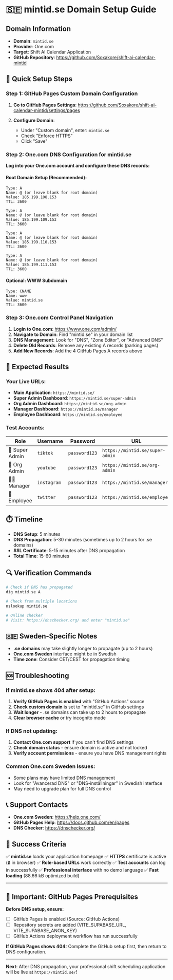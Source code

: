 # 🇸🇪 mintid.se Domain Setup Guide

## Domain Information
- **Domain**: `mintid.se`
- **Provider**: One.com
- **Target**: Shift AI Calendar Application
- **GitHub Repository**: https://github.com/Soxakore/shift-ai-calendar-mintid

## 🚀 Quick Setup Steps

### Step 1: GitHub Pages Custom Domain Configuration

1. **Go to GitHub Pages Settings**:
   https://github.com/Soxakore/shift-ai-calendar-mintid/settings/pages

2. **Configure Domain**:
   - Under "Custom domain", enter: `mintid.se`
   - Check "Enforce HTTPS"
   - Click "Save"

### Step 2: One.com DNS Configuration for mintid.se

**Log into your One.com account and configure these DNS records:**

#### Root Domain Setup (Recommended):
```
Type: A
Name: @ (or leave blank for root domain)
Value: 185.199.108.153
TTL: 3600

Type: A  
Name: @ (or leave blank for root domain)
Value: 185.199.109.153
TTL: 3600

Type: A
Name: @ (or leave blank for root domain)
Value: 185.199.110.153
TTL: 3600

Type: A
Name: @ (or leave blank for root domain)
Value: 185.199.111.153
TTL: 3600
```

#### Optional: WWW Subdomain
```
Type: CNAME
Name: www
Value: mintid.se
TTL: 3600
```

### Step 3: One.com Control Panel Navigation

1. **Login to One.com**: https://www.one.com/admin/
2. **Navigate to Domain**: Find "mintid.se" in your domain list
3. **DNS Management**: Look for "DNS", "Zone Editor", or "Advanced DNS"
4. **Delete Old Records**: Remove any existing A records (parking pages)
5. **Add New Records**: Add the 4 GitHub Pages A records above

## 🎯 Expected Results

### Your Live URLs:
- **Main Application**: `https://mintid.se/`
- **Super Admin Dashboard**: `https://mintid.se/super-admin`
- **Org Admin Dashboard**: `https://mintid.se/org-admin`
- **Manager Dashboard**: `https://mintid.se/manager`
- **Employee Dashboard**: `https://mintid.se/employee`

### Test Accounts:
| Role | Username | Password | URL |
|------|----------|----------|-----|
| 👑 Super Admin | `tiktok` | `password123` | `https://mintid.se/super-admin` |
| 🏢 Org Admin | `youtube` | `password123` | `https://mintid.se/org-admin` |
| 👨‍💼 Manager | `instagram` | `password123` | `https://mintid.se/manager` |
| 👤 Employee | `twitter` | `password123` | `https://mintid.se/employee` |

## ⏱️ Timeline

- **DNS Setup**: 5 minutes
- **DNS Propagation**: 5-30 minutes (sometimes up to 2 hours for .se domains)
- **SSL Certificate**: 5-15 minutes after DNS propagation
- **Total Time**: 15-60 minutes

## 🔍 Verification Commands

```bash
# Check if DNS has propagated
dig mintid.se A

# Check from multiple locations
nslookup mintid.se

# Online checker
# Visit: https://dnschecker.org/ and enter "mintid.se"
```

## 🇸🇪 Sweden-Specific Notes

- **.se domains** may take slightly longer to propagate (up to 2 hours)
- **One.com Sweden** interface might be in Swedish
- **Time zone**: Consider CET/CEST for propagation timing

## 🆘 Troubleshooting

### If mintid.se shows 404 after setup:
1. **Verify GitHub Pages is enabled** with "GitHub Actions" source
2. **Check custom domain** is set to "mintid.se" in GitHub settings
3. **Wait longer** - .se domains can take up to 2 hours to propagate
4. **Clear browser cache** or try incognito mode

### If DNS not updating:
1. **Contact One.com support** if you can't find DNS settings
2. **Check domain status** - ensure domain is active and not locked
3. **Verify account permissions** - ensure you have DNS management rights

### Common One.com Sweden Issues:
- Some plans may have limited DNS management
- Look for "Avancerad DNS" or "DNS-inställningar" in Swedish interface
- May need to upgrade plan for full DNS control

## 📞 Support Contacts

- **One.com Sweden**: https://help.one.com/
- **GitHub Pages Help**: https://docs.github.com/en/pages
- **DNS Checker**: https://dnschecker.org/

## 🎉 Success Criteria

✅ **mintid.se** loads your application homepage
✅ **HTTPS** certificate is active (🔒 in browser)
✅ **Role-based URLs** work correctly
✅ **Test accounts** can log in successfully
✅ **Professional interface** with no demo language
✅ **Fast loading** (88.66 kB optimized build)

---

## 🚨 Important: GitHub Pages Prerequisites

**Before DNS setup, ensure:**
- [ ] GitHub Pages is enabled (Source: GitHub Actions)
- [ ] Repository secrets are added (VITE_SUPABASE_URL, VITE_SUPABASE_ANON_KEY)
- [ ] GitHub Actions deployment workflow has run successfully

**If GitHub Pages shows 404:**
Complete the GitHub setup first, then return to DNS configuration.

---

**Next**: After DNS propagation, your professional shift scheduling application will be live at `https://mintid.se/`!
